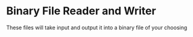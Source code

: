 # Binary File Reader and Writer
These files will take input and output it into a binary file of your choosing
